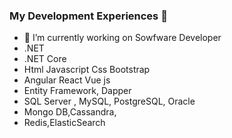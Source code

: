 ### My Development Experiences 👋


- 🔭 I’m currently working on Sowfware Developer
- .NET 
- .NET Core
- Html Javascript Css Bootstrap
- Angular React Vue js
- Entity Framework, Dapper
- SQL Server , MySQL, PostgreSQL, Oracle
- Mongo DB,Cassandra, 
- Redis,ElasticSearch
